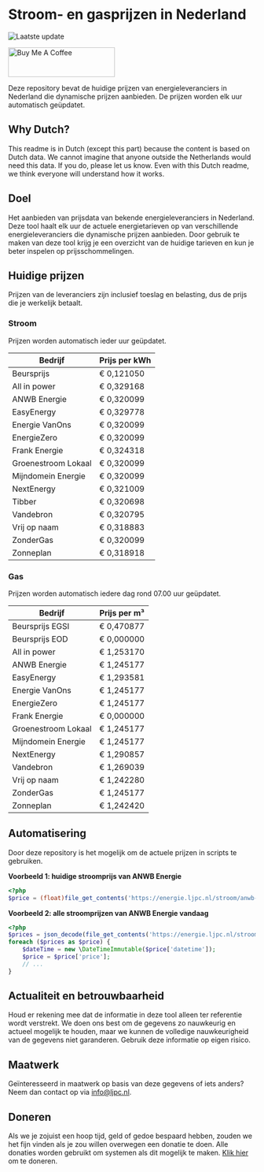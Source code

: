 # Stroom- en gasprijzen in Nederland

![Laatste update](https://img.shields.io/badge/laatste%20update-2023--10--27%2020%3A00%20CET-brightgreen)

<a href="https://www.buymeacoffee.com/Lars-" target="_blank"><img src="https://cdn.buymeacoffee.com/buttons/v2/default-orange.png" alt="Buy Me A Coffee" height="60" style="height: 60px !important;width: 217px !important;" ></a>

Deze repository bevat de huidige prijzen van energieleveranciers in Nederland die dynamische prijzen aanbieden. De prijzen worden elk uur automatisch geüpdatet.

## Why Dutch?

This readme is in Dutch (except this part) because the content is based on Dutch data. We cannot imagine that anyone outside the Netherlands would need this data. If you do, please let us know. Even with this Dutch readme, we think
everyone will understand how it works.

## Doel

Het aanbieden van prijsdata van bekende energieleveranciers in Nederland. Deze tool haalt elk uur de actuele energietarieven op van verschillende energieleveranciers die dynamische prijzen aanbieden. Door gebruik te maken van deze tool
krijg je een overzicht van de huidige tarieven en kun je beter inspelen op prijsschommelingen.

## Huidige prijzen

Prijzen van de leveranciers zijn inclusief toeslag en belasting, dus de prijs die je werkelijk betaalt.

### Stroom

Prijzen worden automatisch ieder uur geüpdatet.

 Bedrijf | Prijs per kWh 
---------|---------------
Beursprijs | € 0,121050
All in power | € 0,329168
ANWB Energie | € 0,320099
EasyEnergy | € 0,329778
Energie VanOns | € 0,320099
EnergieZero | € 0,320099
Frank Energie | € 0,324318
Groenestroom Lokaal | € 0,320099
Mijndomein Energie | € 0,320099
NextEnergy | € 0,321009
Tibber | € 0,320698
Vandebron | € 0,320795
Vrij op naam | € 0,318883
ZonderGas | € 0,320099
Zonneplan | € 0,318918


### Gas

Prijzen worden automatisch iedere dag rond 07.00 uur geüpdatet.

 Bedrijf | Prijs per m³ 
---------|--------------
Beursprijs EGSI | € 0,470877
Beursprijs EOD | € 0,000000
All in power | € 1,253170
ANWB Energie | € 1,245177
EasyEnergy | € 1,293581
Energie VanOns | € 1,245177
EnergieZero | € 1,245177
Frank Energie | € 0,000000
Groenestroom Lokaal | € 1,245177
Mijndomein Energie | € 1,245177
NextEnergy | € 1,290857
Vandebron | € 1,269039
Vrij op naam | € 1,242280
ZonderGas | € 1,245177
Zonneplan | € 1,242420


## Automatisering

Door deze repository is het mogelijk om de actuele prijzen in scripts te gebruiken.

**Voorbeeld 1: huidige stroomprijs van ANWB Energie**

```php
<?php
$price = (float)file_get_contents('https://energie.ljpc.nl/stroom/anwb-energie-nu.txt');

```

**Voorbeeld 2: alle stroomprijzen van ANWB Energie vandaag**

```php
<?php
$prices = json_decode(file_get_contents('https://energie.ljpc.nl/stroom/all-in-power-vandaag.json'),true);
foreach ($prices as $price) {
    $dateTime = new \DateTimeImmutable($price['datetime']);
    $price = $price['price'];
    // ...
}
```

## Actualiteit en betrouwbaarheid

Houd er rekening mee dat de informatie in deze tool alleen ter referentie wordt verstrekt. We doen ons best om de gegevens zo nauwkeurig en actueel mogelijk te houden, maar we kunnen de volledige nauwkeurigheid van de gegevens niet
garanderen. Gebruik deze informatie op eigen risico.

## Maatwerk

Geïnteresseerd in maatwerk op basis van deze gegevens of iets anders? Neem dan contact op
via [info@ljpc.nl](mailto:info@ljpc.nl?subject=Energie%20prijzen).

## Doneren

Als we je zojuist een hoop tijd, geld of gedoe bespaard hebben, zouden we het fijn vinden als je zou willen overwegen een
donatie te doen. Alle donaties worden gebruikt om systemen als dit mogelijk te
maken. [Klik hier](https://www.buymeacoffee.com/Lars-) om te doneren.
